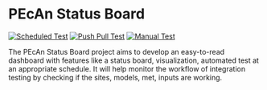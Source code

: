 # PEcAn Status Board

[![Scheduled Test](https://github.com/theakhiljha/pecan-status-board/actions/workflows/auto-schedule.yaml/badge.svg)](https://github.com/theakhiljha/pecan-status-board/actions/workflows/auto-schedule.yaml)
[![Push Pull Test](https://github.com/theakhiljha/pecan-status-board/actions/workflows/pull-push.yaml/badge.svg)](https://github.com/theakhiljha/pecan-status-board/actions/workflows/pull-push.yaml)
[![Manual Test](https://github.com/theakhiljha/pecan-status-board/actions/workflows/manual-test.yaml/badge.svg)](https://github.com/theakhiljha/pecan-status-board/actions/workflows/manual-test.yaml)



The PEcAn Status Board project aims to develop an easy-to-read dashboard with features like a status board, visualization, automated test at an appropriate schedule. It will help monitor the workflow of integration testing by checking if the sites, models, met, inputs are working.

